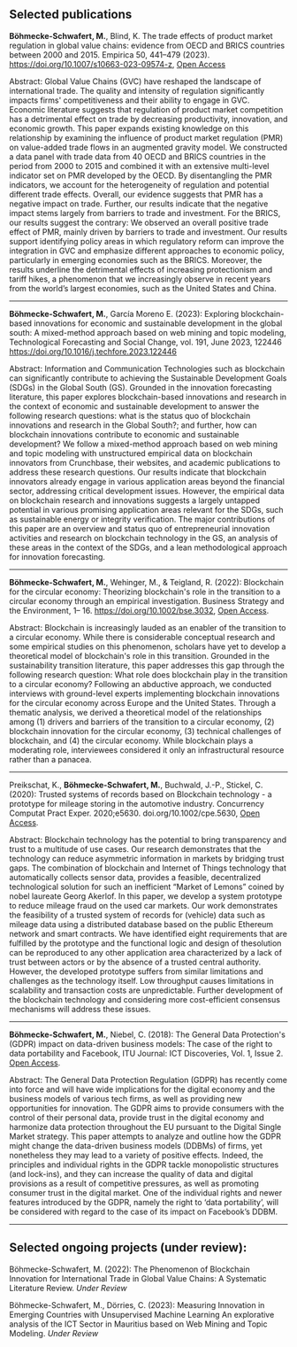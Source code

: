 ## Selected publications

**Böhmecke-Schwafert, M.**, Blind, K. The trade effects of product market regulation in global value chains: evidence from OECD and BRICS countries between 2000 and 2015. Empirica 50, 441–479 (2023). https://doi.org/10.1007/s10663-023-09574-z, [Open Access](https://link.springer.com/article/10.1007/s10663-023-09574-z)

Abstract: Global Value Chains (GVC) have reshaped the landscape of international trade. The quality and intensity of regulation significantly impacts firms' competitiveness and their ability to engage in GVC. Economic literature suggests that regulation of product market competition has a detrimental effect on trade by decreasing productivity, innovation, and economic growth. This paper expands existing knowledge on this relationship by examining the influence of product market regulation (PMR) on value-added trade flows in an augmented gravity model. We constructed a data panel with trade data from 40 OECD and BRICS countries in the period from 2000 to 2015 and combined it with an extensive multi-level indicator set on PMR developed by the OECD. By disentangling the PMR indicators, we account for the heterogeneity of regulation and potential different trade effects. Overall, our evidence suggests that PMR has a negative impact on trade. Further, our results indicate that the negative impact stems largely from barriers to trade and investment. For the BRICS, our results suggest the contrary: We observed an overall positive trade effect of PMR, mainly driven by barriers to trade and investment. Our results support identifying policy areas in which regulatory reform can improve the integration in GVC and emphasize different approaches to economic policy, particularly in emerging economies such as the BRICS. Moreover, the results underline the detrimental effects of increasing protectionism and tariff hikes, a phenomenon that we increasingly observe in recent years from the world’s largest economies, such as the United States and China.

***

**Böhmecke-Schwafert, M.**, García Moreno E. (2023): Exploring blockchain-based innovations for economic and sustainable development in the global south: A mixed-method approach based on web mining and topic modeling, Technological Forecasting and Social Change, vol. 191, June 2023, 122446 https://doi.org/10.1016/j.techfore.2023.122446 

Abstract: Information and Communication Technologies such as blockchain can significantly contribute to achieving the Sustainable Development Goals (SDGs) in the Global South (GS). Grounded in the innovation forecasting literature, this paper explores blockchain-based innovations and research in the context of economic and sustainable development to answer the following research questions: what is the status quo of blockchain innovations and research in the Global South?; and further, how can blockchain innovations contribute to economic and sustainable development? We follow a mixed-method approach based on web mining and topic modeling with unstructured empirical data on blockchain innovators from Crunchbase, their websites, and academic publications to address these research questions. Our results indicate that blockchain innovators already engage in various application areas beyond the financial sector, addressing critical development issues. However, the empirical data on blockchain research and innovations suggests a largely untapped potential in various promising application areas relevant for the SDGs, such as sustainable energy or integrity verification. The major contributions of this paper are an overview and status quo of entrepreneurial innovation activities and research on blockchain technology in the GS, an analysis of these areas in the context of the SDGs, and a lean methodological approach for innovation forecasting.
***
**Böhmecke-Schwafert, M.**, Wehinger, M., & Teigland, R. (2022): Blockchain for the circular economy: Theorizing blockchain's role in the transition to a circular 
economy through an empirical investigation. Business Strategy and the Environment, 1– 16. https://doi.org/10.1002/bse.3032, [Open Access](https://onlinelibrary.wiley.com/doi/full/10.1002/bse.3032).

Abstract: Blockchain is increasingly lauded as an enabler of the transition to a circular economy. While there is considerable conceptual research and some empirical studies on this phenomenon, scholars have yet to develop a theoretical model of blockchain's role in this transition. Grounded in the sustainability transition literature, this paper addresses this gap through the following research question: What role does blockchain play in the transition to a circular economy? Following an abductive approach, we conducted interviews with ground-level experts implementing blockchain innovations for the circular economy across Europe and the United States. Through a thematic analysis, we derived a theoretical model of the relationships among (1) drivers and barriers of the transition to a circular economy, (2) blockchain innovation for the circular economy, (3) technical challenges of blockchain, and (4) the circular economy. While blockchain plays a moderating role, interviewees considered it only an infrastructural resource rather than a panacea.
***
Preikschat, K., **Böhmecke-Schwafert, M.**, Buchwald, J.-P., Stickel, C. (2020): Trusted systems of records based on Blockchain technology - a prototype for mileage storing in the automotive industry. Concurrency Computat Pract Exper. 2020;e5630. doi.org/10.1002/cpe.5630, [Open Access](https://onlinelibrary.wiley.com/doi/10.1002/cpe.5630).

Abstract: Blockchain technology has the potential to bring transparency and trust to a multitude of use cases. Our research demonstrates that the technology can reduce asymmetric information in markets by bridging trust gaps. The combination of blockchain and Internet of Things technology that automatically collects sensor data, provides a feasible, decentralized technological solution for such an inefficient “Market of Lemons” coined by nobel laureate Georg Akerlof. In this paper, we develop a system prototype to reduce mileage fraud on the used car markets. Our work demonstrates the feasibility of a trusted system of records for (vehicle) data such as mileage data using a distributed database based on the public Ethereum network and smart contracts. We have identified eight requirements that are fulfilled by the prototype and the functional logic and design of thesolution can be reproduced to any other application area characterized by a lack of trust between actors or by the absence of a trusted central authority. However, the developed prototype suffers from similar limitations and challenges as the technology itself. Low throughput causes limitations in scalability and transaction costs are unpredictable. Further development of the blockchain technology and considering more cost-efficient consensus mechanisms will address these issues.
***
**Böhmecke-Schwafert, M.**, Niebel, C. (2018): The General Data Protection's (GDPR) impact on data-driven business models: The case of the right to data portability and Facebook, ITU Journal: ICT Discoveries, Vol. 1, Issue 2. [Open Access](https://www.itu.int/dms_pub/itu-s/opb/journal/S-JOURNAL-ICTF.VOL1-2018-2-P02-PDF-E.pdf).

Abstract: The General Data Protection Regulation (GDPR) has recently come into force and will have wide implications for the digital economy and the business models of various tech firms, as well as providing new opportunities for innovation. The GDPR aims to provide consumers with the control of their personal data, provide trust in the digital economy and harmonize data protection throughout the EU pursuant to the Digital Single Market strategy. This paper attempts to analyze and outline how the GDPR might change the data-driven business models (DDBMs) of firms, yet nonetheless they may lead to a variety of positive effects. Indeed, the principles and individual rights in the GDPR tackle monopolistic structures (and lock-ins), and they can increase the quality of data and digital provisions as a result of competitive pressures, as well as promoting consumer trust in the digital market. One of the individual rights and newer features introduced by the GDPR, namely the right to ‘data portability’, will be considered with regard to the case of its impact on Facebook’s DDBM.

***
## Selected ongoing projects (under review):

Böhmecke-Schwafert, M. (2022): The Phenomenon of Blockchain Innovation for International Trade in Global Value Chains: A Systematic Literature Review. _Under Review_

Böhmecke-Schwafert, M., Dörries, C. (2023): Measuring Innovation in Emerging Countries with Unsupervised Machine Learning An explorative analysis of the ICT Sector in Mauritius based on Web Mining and Topic Modeling. _Under Review_



